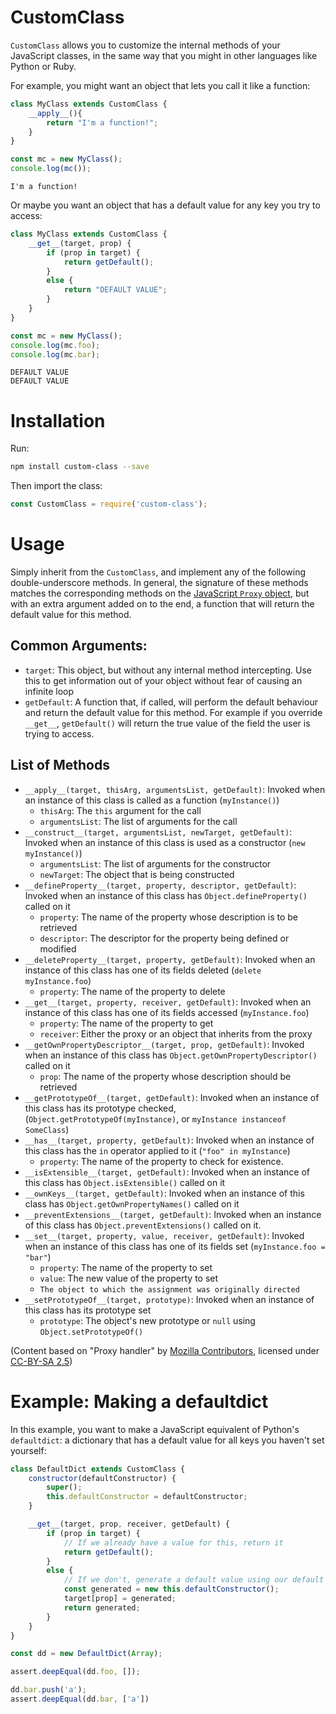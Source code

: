 # CustomClass

`CustomClass` allows you to customize the internal methods of your JavaScript classes, in the same way that you might
in other languages like Python or Ruby.

For example, you might want an object that lets you call it like a function:

```javascript
class MyClass extends CustomClass {
    __apply__(){
        return "I'm a function!";
    }
}

const mc = new MyClass();
console.log(mc());
```
```
I'm a function!
```

Or maybe you want an object that has a default value for any key you try to access:
```javascript
class MyClass extends CustomClass {
    __get__(target, prop) {
        if (prop in target) {
            return getDefault();
        }
        else {
            return "DEFAULT VALUE";
        }
    }
}

const mc = new MyClass();
console.log(mc.foo);
console.log(mc.bar);
```

```
DEFAULT VALUE
DEFAULT VALUE
```

# Installation
Run:

```bash
npm install custom-class --save
```

Then import the class:

```javascript
const CustomClass = require('custom-class');
```

# Usage
Simply inherit from the `CustomClass`, and implement any of the following double-underscore methods. In general, the
signature of these methods matches the corresponding methods on the
[JavaScript `Proxy` object](https://developer.mozilla.org/en-US/docs/Web/JavaScript/Reference/Global_Objects/Proxy/handler#Methods),
but with an extra argument added on to the end, a function that will return the default value for this method.

## Common Arguments:

* `target`: This object, but without any internal method intercepting. Use this to get information out of your object
without fear of causing an infinite loop
* `getDefault`: A function that, if called, will perform the default behaviour and return the default value for this
method. For example if you override `__get__`, `getDefault()` will return the true value of the field the user is trying
to access.

## List of Methods

* `__apply__(target, thisArg, argumentsList, getDefault)`: Invoked when an instance of this class is called as a function (`myInstance()`)
    * `thisArg`: The `this` argument for the call
    * `argumentsList`: The list of arguments for the call
* `__construct__(target, argumentsList, newTarget, getDefault)`: Invoked when an instance of this class is used as a constructor (`new myInstance()`)
    * `argumentsList`: The list of arguments for the constructor
    * `newTarget`: The object that is being constructed
* `__defineProperty__(target, property, descriptor, getDefault)`: Invoked when an instance of this class has `Object.defineProperty()` called on it
    * `property`: The name of the property whose description is to be retrieved
    * `descriptor`: The descriptor for the property being defined or modified
* `__deleteProperty__(target, property, getDefault)`: Invoked when an instance of this class has one of its fields deleted (`delete myInstance.foo`)
    * `property`: The name of the property to delete
* `__get__(target, property, receiver, getDefault)`: Invoked when an instance of this class has one of its fields accessed (`myInstance.foo`)
    * `property`: The name of the property to get
    * `receiver`: Either the proxy or an object that inherits from the proxy
* `__getOwnPropertyDescriptor__(target, prop, getDefault)`: Invoked when an instance of this class has `Object.getOwnPropertyDescriptor()` called on it
    * `prop`: The name of the property whose description should be retrieved
* `__getPrototypeOf__(target, getDefault)`: Invoked when an instance of this class has its prototype checked,
(`Object.getPrototypeOf(myInstance)`, or `myInstance instanceof SomeClass`)
* `__has__(target, property, getDefault)`: Invoked when an instance of this class has the `in` operator applied to it (`"foo" in myInstance`)
    * `property`: The name of the property to check for existence.
* `__isExtensible__(target, getDefault)`: Invoked when an instance of this class has `Object.isExtensible()` called on it
* `__ownKeys__(target, getDefault)`: Invoked when an instance of this class has `Object.getOwnPropertyNames()` called on it
* `__preventExtensions__(target, getDefault)`: Invoked when an instance of this class has `Object.preventExtensions()`  called on it.
* `__set__(target, property, value, receiver, getDefault)`: Invoked when an instance of this class has one of its fields set (`myInstance.foo = "bar"`)
    * `property`: The name of the property to set
    * `value`: The new value of the property to set
    * `The object to which the assignment was originally directed`
* `__setPrototypeOf__(target, prototype)`: Invoked when an instance of this class has its prototype set
    * `prototype`: The object's new prototype or `null`
    using `Object.setPrototypeOf()`

(Content based on "Proxy handler" by
[Mozilla Contributors](https://developer.mozilla.org/en-US/docs/Web/JavaScript/Reference/Global_Objects/Proxy/handler$history),
 licensed under [CC-BY-SA 2.5](http://creativecommons.org/licenses/by-sa/2.5/))

# Example: Making a defaultdict

In this example, you want to make a JavaScript equivalent of Python's `defaultdict`: a dictionary that has a default
value for all keys you haven't set yourself:

```javascript
class DefaultDict extends CustomClass {
    constructor(defaultConstructor) {
        super();
        this.defaultConstructor = defaultConstructor;
    }

    __get__(target, prop, receiver, getDefault) {
        if (prop in target) {
            // If we already have a value for this, return it
            return getDefault();
        }
        else {
            // If we don't, generate a default value using our default constructor, and save it onto the object
            const generated = new this.defaultConstructor();
            target[prop] = generated;
            return generated;
        }
    }
}

const dd = new DefaultDict(Array);

assert.deepEqual(dd.foo, []);

dd.bar.push('a');
assert.deepEqual(dd.bar, ['a'])
```
